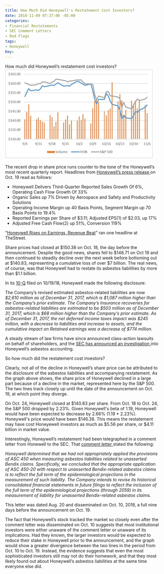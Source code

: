 ```yaml
---
title: How Much Did Honeywell's Restatement Cost Investors?
date: 2018-11-09 07:37:00 -05:00
categories:
- Financial Restatements
- SEC Comment Letters
- Red Flags
tags:
- Honeywell
Key: 
---
```


How much did Honeywell’s restatement cost investors?![Honeywell Excel Graph 1.jpg](/uploads/Honeywell%20Excel%20Graph%201.jpg)

The recent drop in share price runs counter to the tone of the Honeywell’s most recent quarterly report. Headlines from [Honeywell’s press release ](https://www.prnewswire.com/news-releases/honeywell-delivers-third-quarter-reported-sales-growth-of-6-operating-cash-flow-growth-of-33-300734108.html)on Oct. 19 read as follows: 
* Honeywell Delivers Third-Quarter Reported Sales Growth Of 6%, Operating Cash Flow Growth Of 33%
* Organic Sales up 7% Driven by Aerospace and Safety and Productivity Solutions
* Operating Income Margin up 40 Basis Points, Segment Margin up 70 Basis Points to 19.4%
* Reported Earnings per Share of $3.11; Adjusted EPS(1) of $2.03, up 17%
* Adjusted Free Cash Flow(2) up 51%, Conversion 119%

“[Honeywell Rises on Earnings, Revenue Beat](https://www.thestreet.com/investing/honeywell-rises-on-earnings-revenue-beat-14750789)” ran one headline at TheStreet.

Share prices had closed at $150.38 on Oct. 18, the day before the announcement. Despite the good news, shares fell to $148.71 on Oct 19 and then continued to steadily decline over the next week before bottoming out at $140.83, representing a cumulative loss of over $7 billion.
The real news, of course, was that Honeywell had to restate its asbestos liabilities by more than $1.1 billion.

In its [10-Q](https://www.sec.gov/Archives/edgar/data/773840/000093041318003111/c92183_10q.htm) filed on 10/19/18, Honeywell made the following disclosure:

The Company’s revised estimated asbestos-related liabilities are now _$2,610 million as of December 31, 2017, which is $1,087 million higher than the Company’s prior estimate. The Company’s Insurance recoveries for asbestos-related liabilities are estimated to be $503 million as of December 31, 2017, which is $68 million higher than the Company’s prior estimate. As of December 31, 2017, the net deferred income taxes impact was $245 million, with a decrease to liabilities and increase to assets, and the cumulative impact on Retained earnings was a decrease of $774 million._

A steady stream of law firms have since announced class-action lawsuits on behalf of shareholders, and the [SEC has announced an investigation ](https://www.wsj.com/articles/honeywell-cuts-profit-outlook-on-expected-spinoff-impacts-1539948029)into Honeywell’s asbestos accounting.

So how much did the restatement cost investors?

Clearly, not all of the decline in Honeywell’s share price can be attributed to the disclosure of the asbestos liabilities and accompanying restatement. As the graph above shows, the share price of Honeywell declined in a large part because of a decline in the market, represented here by the S&P 500. The two lines track closely up until the date of the announcement on Oct. 19, at which point they diverge.

On Oct. 24, Honeywell closed at $140.83 per share. From Oct. 18 to Oct. 24, the S&P 500 dropped by 2.23%. Given Honeywell's beta of 1.19, Honeywell would have been expected to decrease by 2.66% (1.19 * 2.23%). Honeywell's price would have been $146.38. This means the restatement may have cost Honeyewell investors as much as $5.56 per share, or $4.11 billion in market value.

Interestingly, Honeywell’s restatement had been telegraphed in a comment letter from Honewell to the SEC. That [comment letter ](https://www.sec.gov/Archives/edgar/data/773840/000095015718000913/0000950157-18-000913-index.htm)stated the following:

_Honeywell determined that we had not appropriately applied the provisions of ASC 450 when measuring asbestos liabilities related to unasserted Bendix claims.  Specifically, we concluded that the appropriate application of ASC 450-20 with respect to unasserted Bendix-related asbestos claims is to reflect the full term of the epidemiological projections in the measurement of such liability.  The Company intends to revise its historical consolidated financial statements in future filings to reflect the inclusion of the full term of the epidemiological projections (through 2059) in its measurement of liability for unasserted Bendix-related asbestos claims._

This letter was dated Aug. 20 and disseminated on Oct. 10, 2018, a full nine days before the announcement on Oct. 19.

The fact that Honeywell’s stock tracked the market so closely even after the comment letter was disseminated on Oct. 10 suggests that most institutional investors were either unaware of the comment letter or unaware of its implications. Had they known, the larger investors would be expected to reduce their stake in Honeywell prior to the announcement, and the graph would show a greater divergence between the two lines in the period from Oct. 10 to Oct. 19. Instead, the evidence suggests that even the most sophisticated investors still may not do their homework, and that they most likely found out about Honeywell’s asbestos liabilities at the same time everyone else did.
